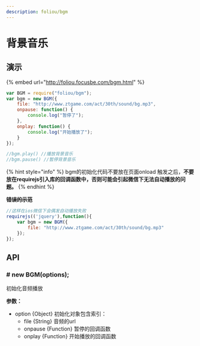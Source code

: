 ```yaml
---
description: foliou/bgm
---
```


# 背景音乐

## 演示

{% embed url="http://foliou.focusbe.com/bgm.html" %}



```javascript
var BGM = require("foliou/bgm");
var bgm = new BGM({
    file: "http://www.ztgame.com/act/30th/sound/bg.mp3",
    onpause: function() {
        console.log("暂停了");
    },
    onplay: function() {
        console.log("开始播放了");
    }
});

//bgm.play() //播放背景音乐
//bgm.pause() //暂停背景音乐
```

{% hint style="info" %}
bgm的初始化代码不要放在页面onload 触发之后，**不要放在requirejs引入库的回调函数中，否则可能会引起微信下无法自动播放的问题。**
{% endhint %}

~~**错误的示范**~~

```javascript
//这样在ios微信下会偶发自动播放失败
requirejs(('jquery'),function(){
    var bgm = new BGM({
        file: "http://www.ztgame.com/act/30th/sound/bg.mp3"
    });
});
```

## API

### **\# new BGM\(options\);**

初始化音频播放

**参数：**

* option {Object} 初始化对象包含索引：
  * file {String} 音频的url
  * onpause {Function} 暂停的回调函数
  * onplay {Function} 开始播放的回调函数

